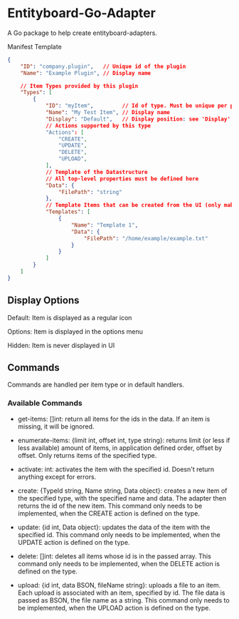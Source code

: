 # Entityboard-Go-Adapter

A Go package to help create entityboard-adapters.

Manifest Template

```json
{
    "ID": "company.plugin",   // Unique id of the plugin
    "Name": "Example Plugin", // Display name

    // Item Types provided by this plugin
    "Types": [
        {
            "ID": "myItem",         // Id of type. Must be unique per plugin
            "Name": "My Test Item", // Display name
            "Display": "Default",   // Display position: see 'Display' section below
            // Actions supported by this type
            "Actions": [
                "CREATE",
                "UPDATE",
                "DELETE",
                "UPLOAD",
            ],
            // Template of the Datastructure
            // All top-level properties must be defined here
            "Data": {
                "FilePath": "string"
            },
            // Template Items that can be created from the UI (only makes sense with CREATE action)
            "Templates": [
                {
                    "Name": "Template 1",
                    "Data": {
                        "FilePath": "/home/example/example.txt"
                    }
                }
            ]
        }
    ]
}
```

## Display Options
Default: Item is displayed as a regular icon

Options: Item is displayed in the options menu

Hidden: Item is never displayed in UI

## Commands

Commands are handled per item type or in default handlers.

### Available Commands

- get-items: []int: return all items for the ids in the data. If an item is missing, it will be ignored.

- enumerate-items: {limit int, offset int, type string}: returns limit (or less if less available) amount of items, in application defined order, offset by offset. Only returns items of the specified type.

- activate: int: activates the item with the specified id. Doesn't return anything except for errors.

- create: {TypeId string, Name string, Data object}: creates a new item of the specified type, with the specified name and data. The adapter then returns the id of the new item. This command only needs to be implemented, when the CREATE action is defined on the type.

- update: {id int, Data object}: updates the data of the item with the specified id. This command only needs to be implemented, when the UPDATE action is defined on the type.

- delete: []int: deletes all items whose id is in the passed array. This command only needs to be implemented, when the DELETE action is defined on the type.

- upload: {id int, data BSON, fileName string}: uploads a file to an item. Each upload is associated with an item, specified by id. The file data is passed as BSON, the file name as a string. This command only needs to be implemented, when the UPLOAD action is defined on the type.